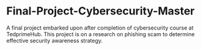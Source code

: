 # Final-Project-Cybersecurity-Master
A final project embarked upon after completion of cybersecurity course at TedprimeHub. This project is on a research on phishing scam to determine effective security awareness strategy.
